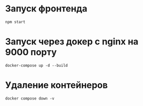 # Запуск фронтенда

```
npm start
```

# Запуск через докер с nginx на 9000 порту

```
docker-compose up -d --build
```

# Удаление контейнеров

```
docker compose down -v
```
